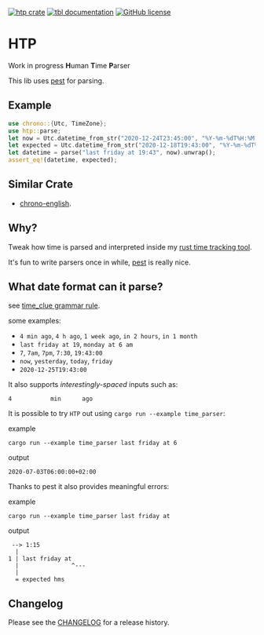 [![htp crate](https://img.shields.io/crates/v/htp.svg)](https://crates.io/crates/htp)
[![tbl documentation](https://docs.rs/htp/badge.svg)](https://docs.rs/htp)
[![GitHub license](https://img.shields.io/github/license/PicoJr/htp)](https://github.com/PicoJr/htp/blob/master/LICENSE)
# HTP

Work in progress **H**uman **T**ime **P**arser

This lib uses [pest](https://github.com/pest-parser/pest) for parsing.

## Example

```rust
use chrono::{Utc, TimeZone};
use htp::parse;
let now = Utc.datetime_from_str("2020-12-24T23:45:00", "%Y-%m-%dT%H:%M:%S").unwrap();
let expected = Utc.datetime_from_str("2020-12-18T19:43:00", "%Y-%m-%dT%H:%M:%S").unwrap();
let datetime = parse("last friday at 19:43", now).unwrap();
assert_eq!(datetime, expected);
```

## Similar Crate

* [chrono-english](https://github.com/stevedonovan/chrono-english).

## Why?

Tweak how time is parsed and interpreted inside my [rust time tracking tool](https://github.com/PicoJr/rtw).

It's fun to write parsers once in while, [pest](https://github.com/pest-parser/pest) is really nice.

## What date format can it parse?

see [time_clue grammar rule](src/time.pest).

some examples:

* `4 min ago`, `4 h ago`, `1 week ago`, `in 2 hours`, `in 1 month`
* `last friday at 19`, `monday at 6 am`
* `7`, `7am`, `7pm`, `7:30`, `19:43:00`
* `now`, `yesterday`, `today`, `friday`
* `2020-12-25T19:43:00`

It also supports _interestingly-spaced_ inputs such as:
```
4           min      ago
```

It is possible to try `HTP` out using `cargo run --example time_parser`:

example
```
cargo run --example time_parser last friday at 6
```

output
```
2020-07-03T06:00:00+02:00
```

Thanks to pest it also provides meaningful errors:

example
```
cargo run --example time_parser last friday at
```

output
```
 --> 1:15
  |
1 | last friday at
  |               ^---
  |
  = expected hms
```

## Changelog

Please see the [CHANGELOG](CHANGELOG.md) for a release history.

